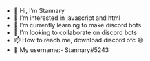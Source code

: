 - 👋 Hi, I’m Stannary
- 👀 I’m interested in javascript and html
- 🌱 I’m currently learning to make discord bots
- 💞️ I’m looking to collaborate on discord bots
- 📫 How to reach me, download discord ofc 😅 
- 📨 My username:- Stannary#5243
